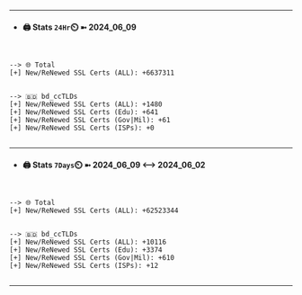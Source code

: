 

---
- #### 🖨️ **Stats** `24Hr`⏲️ ➼ 2024_06_09
```console


--> 🌐 Total
[+] New/ReNewed SSL Certs (ALL): +6637311


--> 🇧🇩 bd_ccTLDs
[+] New/ReNewed SSL Certs (ALL): +1480
[+] New/ReNewed SSL Certs (Edu): +641
[+] New/ReNewed SSL Certs (Gov|Mil): +61
[+] New/ReNewed SSL Certs (ISPs): +0


```

---
- #### 🖨️ **Stats** `7Days`⏲️ ➼ 2024_06_09 <--> 2024_06_02
```console


--> 🌐 Total
[+] New/ReNewed SSL Certs (ALL): +62523344


--> 🇧🇩 bd_ccTLDs
[+] New/ReNewed SSL Certs (ALL): +10116
[+] New/ReNewed SSL Certs (Edu): +3374
[+] New/ReNewed SSL Certs (Gov|Mil): +610
[+] New/ReNewed SSL Certs (ISPs): +12


```

---

